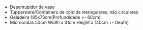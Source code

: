 - Desentupidor de vaso
- Tupperware/Containers de comida retangulares, não circulares
- Geladeira 185x73cm(Profundidade +- 60cm)
- Microondas 50cm Width x 31cm Height x (40cm +- Depth) 